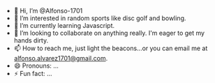 - 👋 Hi, I’m @Alfonso-1701
- 👀 I’m interested in random sports like disc golf and bowling.  
- 🌱 I’m currently learning Javascript.
- 💞️ I’m looking to collaborate on anything really. I'm eager to get my hands dirty. 
- 📫 How to reach me, just light the beacons...or you can email me at alfonso.alvarez1701@gmail.com.
- 😄 Pronouns: ...
- ⚡ Fun fact: ...

<!---
Alfonso-1701/Alfonso-1701 is a ✨ special ✨ repository because its `README.md` (this file) appears on your GitHub profile.
You can click the Preview link to take a look at your changes.
--->
